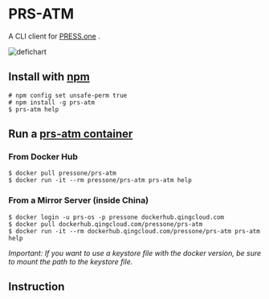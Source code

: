# PRS-ATM

A CLI client for [PRESS.one](https://press.one/) .

![defichart](https://github.com/Press-One/prs-atm/blob/master/wiki/defichart.jpg?raw=true "defichart")

## Install with [npm](https://www.npmjs.com/package/prs-atm)

```
# npm config set unsafe-perm true
# npm install -g prs-atm
$ prs-atm help
```

## Run a [prs-atm container](https://hub.docker.com/repository/docker/pressone/prs-atm)

### From Docker Hub

```
$ docker pull pressone/prs-atm
$ docker run -it --rm pressone/prs-atm prs-atm help
```

### From a Mirror Server (inside China)

```
$ docker login -u prs-os -p pressone dockerhub.qingcloud.com
$ docker pull dockerhub.qingcloud.com/pressone/prs-atm
$ docker run -it --rm dockerhub.qingcloud.com/pressone/prs-atm prs-atm help
```

*Important: If you want to use a keystore file with the docker version, be sure to mount the path to the keystore file.*

## Instruction

